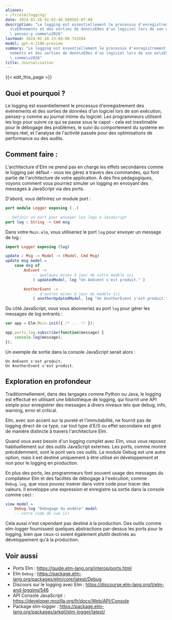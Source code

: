 ```yaml
---
aliases:
- /fr/elm/logging/
date: 2024-01-26 01:02:48.560565-07:00
description: "Le logging est essentiellement le processus d'enregistrement des \xE9\
  v\xE9nements et des sorties de donn\xE9es d'un logiciel lors de son ex\xE9cution,\
  \ pensez-y comme\u2026"
lastmod: 2024-02-18 23:09:08.741694
model: gpt-4-1106-preview
summary: "Le logging est essentiellement le processus d'enregistrement des \xE9v\xE9\
  nements et des sorties de donn\xE9es d'un logiciel lors de son ex\xE9cution, pensez-y\
  \ comme\u2026"
title: Journalisation
---
```


{{< edit_this_page >}}

## Quoi et pourquoi ?
Le logging est essentiellement le processus d'enregistrement des événements et des sorties de données d'un logiciel lors de son exécution, pensez-y comme au journal intime du logiciel. Les programmeurs utilisent les logs pour suivre ce qui se passe sous le capot - cela est inestimable pour le débogage des problèmes, le suivi du comportement du système en temps réel, et l'analyse de l'activité passée pour des optimisations de performance ou des audits.

## Comment faire :
L'architecture d'Elm ne prend pas en charge les effets secondaires comme le logging par défaut - vous les gérez à travers des commandes, qui font partie de l'architecture de votre application. À des fins pédagogiques, voyons comment vous pourriez simuler un logging en envoyant des messages à JavaScript via des ports.

D'abord, vous définirez un module port :

```Elm
port module Logger exposing (..)

-- Définir un port pour envoyer les logs à JavaScript
port log : String -> Cmd msg
```

Dans votre `Main.elm`, vous utiliseriez le port `log` pour envoyer un message de log :

```Elm
import Logger exposing (log)

update : Msg -> Model -> (Model, Cmd Msg)
update msg model =
    case msg of
        AnEvent ->
            -- quelques mises à jour de votre modèle ici
            ( updatedModel, log "Un AnEvent s'est produit." )

        AnotherEvent ->
            -- d'autres mises à jour du modèle ici
            ( anotherUpdatedModel, log "Un AnotherEvent s'est produit." )
```

Du côté JavaScript, vous vous abonneriez au port `log` pour gérer les messages de log entrants :

```JavaScript
var app = Elm.Main.init({ /* ... */ });

app.ports.log.subscribe(function(message) {
    console.log(message);
});
```

Un exemple de sortie dans la console JavaScript serait alors :

```
Un AnEvent s'est produit.
Un AnotherEvent s'est produit.
```

## Exploration en profondeur
Traditionnellement, dans des langages comme Python ou Java, le logging est effectué en utilisant une bibliothèque de logging, qui fournit une API simple pour enregistrer des messages à divers niveaux tels que debug, info, warning, error et critical.

Elm, avec son accent sur la pureté et l'immutabilité, ne fournit pas de logging direct de ce type, car tout type d'E/S ou effet secondaire est géré de manière distincte à travers l'architecture Elm.

Quand vous avez besoin d'un logging complet avec Elm, vous vous reposez habituellement sur des outils JavaScript externes. Les ports, comme montré précédemment, sont le pont vers ces outils. Le module Debug est une autre option, mais il est destiné uniquement à être utilisé en développement et non pour le logging en production.

En plus des ports, les programmeurs font souvent usage des messages du compilateur Elm et des facilités de débogage à l'exécution, comme `Debug.log`, que vous pouvez insérer dans votre code pour tracer des valeurs. Il enveloppe une expression et enregistre sa sortie dans la console comme ceci :

```Elm
view model =
    Debug.log "Débogage du modèle" model
    -- votre code de vue ici
```

Cela aussi n'est cependant pas destiné à la production. Des outils comme elm-logger fournissent quelques abstractions par-dessus les ports pour le logging, bien que ceux-ci soient également plutôt destinés au développement qu'à la production.

## Voir aussi
- Ports Elm : https://guide.elm-lang.org/interop/ports.html
- Elm `Debug` : https://package.elm-lang.org/packages/elm/core/latest/Debug
- Discours sur le logging avec Elm : https://discourse.elm-lang.org/t/elm-and-logging/546
- API Console JavaScript : https://developer.mozilla.org/fr/docs/Web/API/Console
- Package elm-logger : https://package.elm-lang.org/packages/arkgil/elm-logger/latest/
